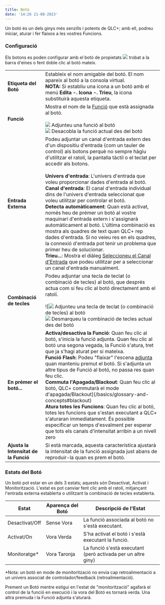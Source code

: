 ```yaml
---
title: Botó
date: '14:26 21-08-2023'
---
```


Un botó és un dels ginys més senzills i potents de QLC+; amb ell, podreu iniciar, aturar i fer flaixos a les vostres Funcions.

### Configuració

Els botons es poden configurar amb el botó de propietats ![](/basics/edit.png) trobat a la barra d'eines o fent doble clic al botó mateix.

|     |     |
| --- | --- |
| **Etiqueta del Botó** | Estableix el nom amigable del botó. El nom apareix al botó a la consola virtual.<br>**NOTA:** Si establiu una icona a un botó amb el menú **Edita -. Icona -. Trieu**, la icona substituirà aquesta etiqueta. |
| **Funció** | Mostra el nom de la [Funció](/basics/glossary-and-concepts#funcions) que està assignada al botó.<br><br>![](/basics/attach.png) Adjunteu una funció al botó <br>![](/basics/detach.png) Desacobla la funció actual des del botó |
| **Entrada Externa** | Podeu adjuntar un canal d'entrada extern des d'un dispositiu d'entrada (com un tauler de control) als botons perquè no sempre hàgiu d'utilitzar el ratolí, la pantalla tàctil o el teclat per accedir als botons.<br><br>**Univers d'entrada**: L'univers d'entrada que voleu proporcionar dades d'entrada al botó.<br>**Canal d'entrada**: El canal d'entrada individual dins de l'univers d'entrada seleccionat que voleu utilitzar per controlar el botó.<br>**Detecta automàticament**: Quan està activat, només heu de prémer un botó al vostre maquinari d'entrada extern i s'assignarà automàticament al botó. L'última combinació es mostra als quadres de text quan QLC+ rep dades d'entrada. Si no veieu res en els quadres, la connexió d'entrada pot tenir un problema que primer heu de solucionar.<br>**Trieu...**: Mostra el diàleg [Seleccioneu el Canal d'Entrada](../seleccio-canal-de-entrada) que podeu utilitzar per a seleccionar un canal d'entrada manualment. |
| **Combinació de tecles** | Podeu adjuntar una tecla de teclat (o combinació de tecles) al botó, que després actua com si feu clic al botó directament amb el ratolí.<br><br>![![](/basics/key_bindings.png) Adjunteu una tecla de teclat (o combinació de tecles) al botó <br>![](/basics/fileclose.png) Desmarqueu la combinació de tecles actual des del botó |
| **En prémer el botó...** | **Activa/desactiva la Funció**: Quan feu clic al botó, s'inicia la funció adjunta. Quan feu clic al botó una segona vegada, la Funció s'atura, tret que ja s'hagi aturat per si mateixa.<br>**Funció Flash**: Podeu  "flaixar" l'escena [adjunta](/basics/glossary-and-concepts#escena) quan manteniu premut el botó. Si s'adjunta un altre tipus de Funció al botó, no passa res quan feu clic.<br>**Commuta l'Apagada/Blackout**: Quan feu clic al botó, QLC+ commutarà el mode d'apagada/Blackout](/basics/glossary-and-concepts#blackout)<br>**Atura totes les Funcions**: Quan feu clic al botó, totes les funcions que s'estan executant a QLC+ s'aturaran immediatament. És possible especificar un temps d'esvaïment per esperar que tots els canals d'intensitat arribin a un nivell zero |
| **Ajusta la Intensitat de la Funció** | Si està marcada, aquesta característica ajustarà la intensitat de la funció assignada just abans de reproduir-la quan es prem el botó. |

### Estats del Botó

Un botó pot estar en un dels 3 estats; aquests són Desactivat, Activat i Monitorització. L'estat es pot canviar fent clic amb el ratolí, mitjançant l'entrada externa establerta o utilitzant la combinació de tecles establerta.

| Estat | Aparença del Botó | Descripció de l'Estat |
|-------------|-------------------|------------------------------------------------------------|
| Desactivat/Off | Sense Vora | La funció associada al botó no s'està executant. |
| Activat/On | Vora Verda | S'ha activat el botó i s'està executant la funció. |
| Monitoratge* | Vora Taronja | La funció s'està executant (però activada per un altre giny) |

*Nota: un botó en mode de monitorització no envia cap retroalimentació a un univers associat de controlador/feedback (retroalimentació).

Prement un Botó mentre estigui en l'estat de "monitorització" agafarà el control de la funció en execució i la vora del Botó es tornarà verda. Una altra premuda i la Funció adjunta s'aturarà.
